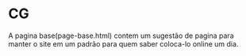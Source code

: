 CG
==
A pagina base(page-base.html) contem um sugestão de pagina para manter o site em um padrão para quem saber coloca-lo online um dia.